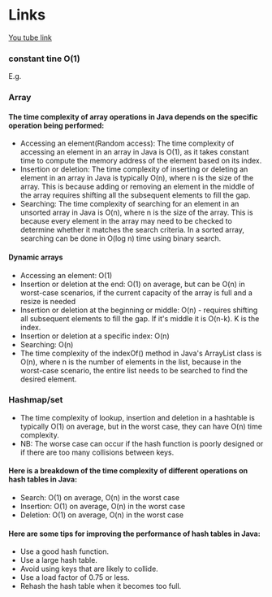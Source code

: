# Links
[You tube link](https://www.youtube.com/watch?v=BgLTDT03QtU)

### constant tine O(1)
E.g. 
### Array 
#### The time complexity of array operations in Java depends on the specific operation being performed:
- Accessing an element(Random access): The time complexity of accessing an element in an array in Java is O(1), as it takes constant time to compute the memory address of the element based on its index.
- Insertion or deletion: The time complexity of inserting or deleting an element in an array in Java is typically O(n), where n is the size of the array. This is because adding or removing an element in the middle of the array requires shifting all the subsequent elements to fill the gap.
- Searching: The time complexity of searching for an element in an unsorted array in Java is O(n), where n is the size of the array. This is because every element in the array may need to be checked to determine whether it matches the search criteria. In a sorted array, searching can be done in O(log n) time using binary search.

#### Dynamic arrays
- Accessing an element: O(1)
- Insertion or deletion at the end: O(1) on average, but can be O(n) in worst-case scenarios, if the current capacity of the array is full and a resize is needed
- Insertion or deletion at the beginning or middle: O(n) - requires shifting all subsequent elements to fill the gap. If it's middle it is O(n-k). K is the index.
- Insertion or deletion at a specific index: O(n)
- Searching: O(n)
- The time complexity of the indexOf() method in Java's ArrayList class is O(n), where n is the number of elements in the list, because in the worst-case scenario, the entire list needs to be searched to find the desired element.

### Hashmap/set 
- The time complexity of lookup, insertion and deletion in a hashtable is typically O(1) on average, but in the worst case, they can have O(n) time complexity.
- NB: The worse case can occur if the hash function is poorly designed or if there are too many collisions between keys.

#### Here is a breakdown of the time complexity of different operations on hash tables in Java:

- Search: O(1) on average, O(n) in the worst case
- Insertion: O(1) on average, O(n) in the worst case
- Deletion: O(1) on average, O(n) in the worst case

#### Here are some tips for improving the performance of hash tables in Java:
- Use a good hash function.
- Use a large hash table.
- Avoid using keys that are likely to collide.
- Use a load factor of 0.75 or less.
- Rehash the hash table when it becomes too full.






